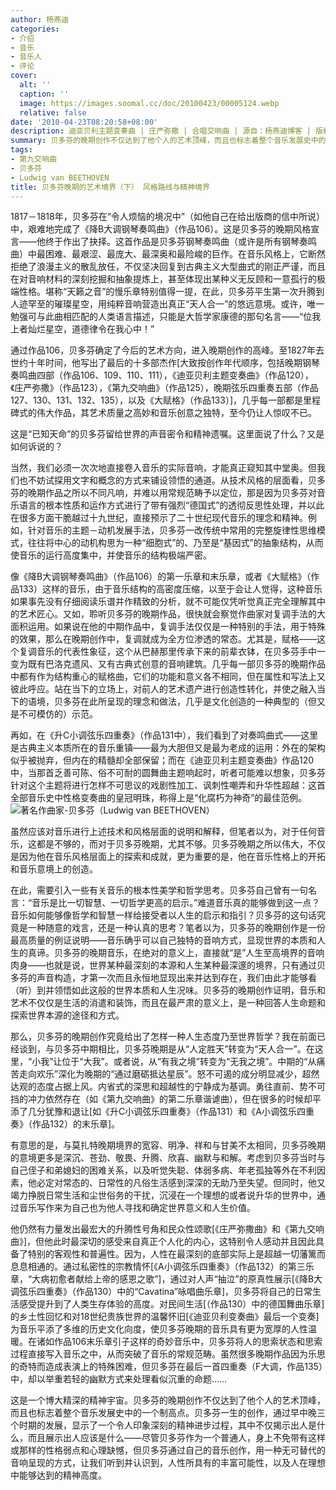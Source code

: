 ```yaml
---
author: 杨燕迪
categories:
- 介绍
- 音乐
- 音乐人
- 评论
cover:
  alt: ''
  caption: ''
  image: https://images.soomal.cc/doc/20100423/00005124.webp
  relative: false
date: '2010-04-23T08:20:58+08:00'
description: 迪亚贝利主题变奏曲 | 庄严弥撒 | 合唱交响曲 | 源自：杨燕迪博客 | 版权：转载 |  平均/总评分：09.89/89
summary: 贝多芬的晚期创作不仅达到了他个人的艺术顶峰，而且也标志着整个音乐发展史中的一个制高点。贝多芬一生的创作，通过早中晚三个时期的发展，显示了一个令人印象深刻的精神进步过程，其中不仅揭示出人是什么，而且展示出人应该是什么――尽管贝多芬作为一个普通人，身上不免带有这样或那样的性格弱点和心理缺憾，但贝多芬通过自己的音乐创作，用一种无可替代的音响呈现的方式，让我们听到并认识到……
tags:
- 第九交响曲
- 贝多芬
- Ludwig van BEETHOVEN
title: 贝多芬晚期的艺术境界（下） 风格路线与精神境界
---
```


1817－1818年，贝多芬在“令人烦恼的境况中”（如他自己在给出版商的信中所说）中，艰难地完成了《降B大调钢琴奏鸣曲》（作品106）。这是贝多芬的晚期风格宣言――他终于作出了抉择。这首作品是贝多芬钢琴奏鸣曲（或许是所有钢琴奏鸣曲）中最困难、最艰涩、最庞大、最深奥和最险峻的巨作。在音乐风格上，它断然拒绝了浪漫主义的散乱放任，不仅坚决回复到古典主义大型曲式的刚正严谨，而且在对音响材料的深刻挖掘和抽象提炼上，甚至体现出某种义无反顾和一意孤行的极端性格。堪称“天籁之音”的慢乐章特别值得一提，在此，贝多芬平生第一次升腾到人迹罕至的璀璨星空，用纯粹音响营造出真正“天人合一”的悠远意境。或许，唯一勉强可与此曲相匹配的人类语言描述，只能是大哲学家康德的那句名言――“位我上者灿烂星空，道德律令在我心中！”

通过作品106，贝多芬确定了今后的艺术方向，进入晚期创作的高峰。至1827年去世约十年时间，他写出了最后的十多部杰作[大致按创作年代顺序，包括晚期钢琴奏鸣曲四部（作品106、109、110、111），《迪亚贝利主题变奏曲》（作品120），《庄严弥撒》（作品123），《第九交响曲》（作品125），晚期弦乐四重奏五部（作品127、130、131、132、135），以及《大赋格》（作品133）]，几乎每一部都是里程碑式的伟大作品，其艺术质量之高妙和音乐创意之独特，至今仍让人惊叹不已。

这是“已知天命”的贝多芬留给世界的声音密令和精神遗嘱。这里面说了什么？又是如何诉说的？

当然，我们必须一次次地直接卷入音乐的实际音响，才能真正窥知其中堂奥。但我们也不妨试探用文字和概念的方式来铺设领悟的通道。从技术风格的层面看，贝多芬的晚期作品之所以不同凡响，并难以用常规范畴予以定位，那是因为贝多芬对音乐语言的根本性质和运作方式进行了带有强烈“德国式”的透彻反思性处理，并以此在很多方面干脆越过十九世纪，直接预示了二十世纪现代音乐的理念和精神。例如，针对音乐的主题－动机发展手法，贝多芬一改传统中常用的完整旋律性思维模式，往往将中心的动机构思为一种“细胞式”的、乃至是“基因式”的抽象结构，从而使音乐的运行高度集中，并使音乐的结构极端严密。

像《降B大调钢琴奏鸣曲》（作品106）的第一乐章和末乐章，或者《大赋格》（作品133）这样的音乐，由于音乐结构的高密度压缩，以至于会让人觉得，这种音乐如果事先没有仔细阅读乐谱并作精致的分析，就不可能仅凭听觉真正完全理解其中的艺术匠心。又如，聆听贝多芬的晚期作品，很快就会察觉作曲家对复调手法的大面积运用。如果说在他的中期作品中，复调手法仅仅是一种特别的手法，用于特殊的效果，那么在晚期创作中，复调就成为全方位渗透的常态。尤其是，赋格――这个复调音乐的代表性象征，这个从巴赫那里传承下来的前辈衣钵，在贝多芬手中一变为既有巴洛克遗风、又有古典式创意的音响建筑。几乎每一部贝多芬的晚期作品中都有作为结构重心的赋格曲，它们的功能和意义各不相同，但在属性和写法上又彼此呼应。站在当下的立场上，对前人的艺术遗产进行创造性转化，并使之融入当下的语境，贝多芬在此所呈现的理念和做法，几乎是文化创造的一种典型的（但又是不可模仿的）示范。

再如，在《升C小调弦乐四重奏》（作品131中），我们看到了对奏鸣曲式――这里是古典主义本质所在的音乐重镇――最为大胆但又是最为老成的运用：外在的架构似乎被抛弃，但内在的精髓却全部保留；而在《迪亚贝利主题变奏曲》作品120中，当那首乏善可陈、俗不可耐的圆舞曲主题响起时，听者可能难以想象，贝多芬针对这个主题将进行怎样不可思议的戏剧性加工、讽刺性嘲弄和升华性超越：这首全部音乐史中性格变奏曲的皇冠明珠，称得上是“化腐朽为神奇”的最佳范例。
![著名作曲家-贝多芬（Ludwig van BEETHOVEN）](https://images.soomal.cc/doc/20100423/00005124.webp)





虽然应该对音乐进行上述技术和风格层面的说明和解释，但笔者以为，对于任何音乐，这都是不够的，而对于贝多芬晚期，尤其不够。贝多芬晚期之所以伟大，不仅是因为他在音乐风格层面上的探索和成就，更为重要的是，他在音乐性格上的开拓和音乐意境上的创造。

在此，需要引入一些有关音乐的根本性美学和哲学思考。贝多芬自己曾有一句名言：“音乐是比一切智慧、一切哲学更高的启示。”难道音乐真的能够做到这一点？音乐如何能够像哲学和智慧一样给接受者以人生的启示和指引？贝多芬的这句话究竟是一种随意的戏言，还是一种认真的思考？笔者以为，贝多芬的晚期创作是一份最高质量的例证说明――音乐确乎可以自己独特的音响方式，显现世界的本质和人生的真谛。贝多芬的晚期音乐，在绝对的意义上，直接就“是”人生至高境界的音响肉身――也就是说，世界某种最深刻的本源和人生某种最深邃的境界，只有通过贝多芬的声音构造，才第一次而且永恒地显现出来并达到存在，我们由此才能够看（听）到并领悟如此这般的世界本质和人生况味。贝多芬的晚期创作证明，音乐和艺术不仅仅是生活的消遣和装饰，而且在最严肃的意义上，是一种回答人生命题和探索世界本源的途径和方式。

那么，贝多芬的晚期创作究竟给出了怎样一种人生态度乃至世界哲学？我在前面已经谈到，与贝多芬中期相比，贝多芬晚期是从“人定胜天”转变为“天人合一”。在这里，“小我”让位于“大我”。或者说，从“有我之境”转变为“无我之境”。中期的“从痛苦走向欢乐”深化为晚期的“通过磨砺抵达星辰”。怒不可遏的成分明显减少，超然达观的态度占据上风。内省式的深思和超越性的宁静成为基调。勇往直前、势不可挡的冲力依然存在（如《第九交响曲》的第二乐章谐谑曲），但在很多的时候却平添了几分犹豫和退让[如《升C小调弦乐四重奏》（作品131）和《A小调弦乐四重奏》（作品132）的末乐章]。

有意思的是，与莫扎特晚期境界的宽容、明净、祥和与甘美不太相同，贝多芬晚期的意境更多是深沉、苍劲、敬畏、升腾、欣喜、幽默与和解。考虑到贝多芬当时与自己侄子和弟媳妇的困难关系，以及听觉失聪、体弱多病、年老孤独等外在不利因素，他必定对常态的、日常性的凡俗生活感到深深的无助乃至失望。但同时，他又竭力挣脱日常生活和尘世俗务的干扰，沉浸在一个理想的或者说升华的世界中，通过音乐写作来为自己也为他人寻找和确定世界意义和人生价值。

他仍然有力量发出最宏大的升腾性号角和民众性颂歌[《庄严弥撒曲》和《第九交响曲》]，但他此时最深切的感受来自真正个人化的内心，这特别令人感动并且因此具备了特别的客观性和普遍性。因为，人性在最深刻的底部实际上是超越一切藩篱而息息相通的。通过私密性的宗教情怀[《A小调弦乐四重奏》（作品132）的第三乐章，“大病初愈者献给上帝的感恩之歌”]，通过对人声“抽泣”的原真性展示[《降B大调弦乐四重奏》（作品130）中的“Cavatina”咏唱曲乐章]，贝多芬将自己的日常生活感受提升到了人类生存体验的高度。对民间生活[（作品130）中的德国舞曲乐章]的乡土性回忆和对18世纪贵族世界的温馨怀旧[《迪亚贝利变奏曲》最后一个变奏]为音乐平添了多维的历史文化向度，使贝多芬晚期的音乐具有更为宽厚的人性温暖。在诸如作品106末乐章引子这样的奇妙音乐中，贝多芬将人的思索状态和思索过程直接写入音乐之中，从而突破了音乐的常规范畴。虽然很多晚期作品因为乐思的奇特而造成表演上的特殊困难，但贝多芬在最后一首四重奏（F大调，作品135）中，却以举重若轻的幽默方式来处理看似沉重的命题……

这是一个博大精深的精神宇宙。贝多芬的晚期创作不仅达到了他个人的艺术顶峰，而且也标志着整个音乐发展史中的一个制高点。贝多芬一生的创作，通过早中晚三个时期的发展，显示了一个令人印象深刻的精神进步过程，其中不仅揭示出人是什么，而且展示出人应该是什么――尽管贝多芬作为一个普通人，身上不免带有这样或那样的性格弱点和心理缺憾，但贝多芬通过自己的音乐创作，用一种无可替代的音响呈现的方式，让我们听到并认识到，人性所具有的丰富可能性，以及人在理想中能够达到的精神高度。